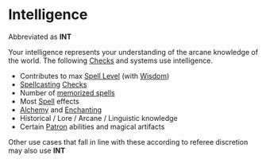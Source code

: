 # Intelligence

Abbreviated as **INT**

Your intelligence represents your understanding of the arcane knowledge of the world. The following [Checks](../../Game%20Procedures/Check.md) and systems use intelligence.

- Contributes to max [Spell Level](../../Magic/Spell%20Level.md) (with [Wisdom](Wisdom.md))
- [Spellcasting](../../Magic/Spellcasting.md) [Checks](../../Game%20Procedures/Check.md)
- Number of [memorized spells](../../Magic/Spell%20Memorization.md)
- Most [Spell](../../Magic/Spells.md) effects
- [Alchemy](../../Magic/Alchemy/Alchemy.md) and [Enchanting](../../Magic/Enchanting/Enchanting.md)
- Historical / Lore / Arcane / Linguistic knowledge
- Certain [Patron](../../Magic/Spells/Patrons/Patron.md) abilities and magical artifacts

Other use cases that fall in line with these according to referee discretion may also use **INT**